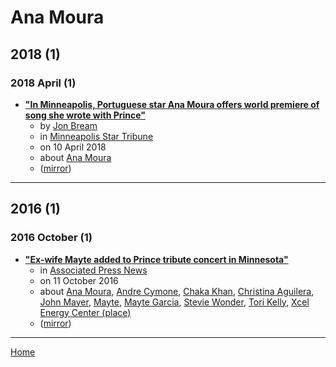 # Ana Moura

## 2018 (1)

### 2018 April (1)

 - [**"In Minneapolis, Portuguese star Ana Moura offers world premiere of song she wrote with Prince"**](https://www.startribune.com/in-minneapolis-portuguese-star-ana-moura-offers-world-premiere-of-song-she-wrote-with-prince/479234123/)
    - by [Jon Bream](../../authors/jon-bream/index.md)
    - in [Minneapolis Star Tribune](../../publications/minneapolis-star-tribune/index.md)
    - on 10 April 2018
    - about [Ana Moura](../../topics/ana-moura/index.md)
    - ([mirror](https://web.archive.org/web/*/https://www.startribune.com/in-minneapolis-portuguese-star-ana-moura-offers-world-premiere-of-song-she-wrote-with-prince/479234123/))

----

## 2016 (1)

### 2016 October (1)

 - [**"Ex-wife Mayte added to Prince tribute concert in Minnesota"**](https://apnews.com/9fb9e3ee056e44988544d5f92a1bef2a)
    - in [Associated Press News](../../publications/associated-press-news/index.md)
    - on 11 October 2016
    - about [Ana Moura](../../topics/ana-moura/index.md), [Andre Cymone](../../topics/andre-cymone/index.md), [Chaka Khan](../../topics/chaka-khan/index.md), [Christina Aguilera](../../topics/christina-aguilera/index.md), [John Mayer](../../topics/john-mayer/index.md), [Mayte](../../topics/mayte/index.md), [Mayte Garcia](../../topics/mayte-garcia/index.md), [Stevie Wonder](../../topics/stevie-wonder/index.md), [Tori Kelly](../../topics/tori-kelly/index.md), [Xcel Energy Center (place)](../../topics/place/xcel-energy-center/index.md)
    - ([mirror](https://web.archive.org/web/*/https://apnews.com/9fb9e3ee056e44988544d5f92a1bef2a))

----

[Home](../index.md)

